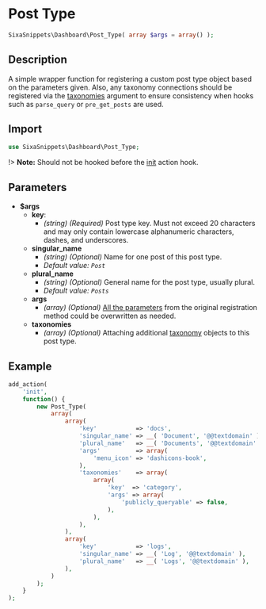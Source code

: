 # Post Type

```php
SixaSnippets\Dashboard\Post_Type( array $args = array() );
```

## Description

A simple wrapper function for registering a custom post type object based on the parameters given. Also, any taxonomy connections should be registered via the [taxonomies](dashboard/taxonomy.md) argument to ensure consistency when hooks such as `parse_query` or `pre_get_posts` are used.

## Import

```php 
use SixaSnippets\Dashboard\Post_Type;
```

!> **Note:** Should not be hooked before the [init](http://developer.wordpress.org/reference/hooks/init/) action hook.

## Parameters

- **$args**
	- **key**:
        - *(string) (Required)* Post type key. Must not exceed 20 characters and may only contain lowercase alphanumeric characters, dashes, and underscores.
	- **singular_name**
        - *(string) (Optional)* Name for one post of this post type.
        - *Default value: `Post`*
	- **plural_name**
        - *(string) (Optional)* General name for the post type, usually plural.
        - *Default value: `Posts`*
	- **args**
		- *(array) (Optional)* [All the parameters](http://developer.wordpress.org/reference/functions/register_post_type/) from the original registration method could be overwritten as needed.
	- **taxonomies**
		- *(array) (Optional)* Attaching additional [taxonomy](dashboard/taxonomy.md) objects to this post type.

## Example

```php
add_action(
	'init',
	function() {
		new Post_Type(
			array(
				array(
					'key'           => 'docs',
					'singular_name' => __( 'Document', '@@textdomain' ),
					'plural_name'   => __( 'Documents', '@@textdomain' ),
					'args'          => array(
						'menu_icon' => 'dashicons-book',
					),
					'taxonomies'    => array(
						array(
							'key'  => 'category',
							'args' => array(
								'publicly_queryable' => false,
							),
						),
					),
				),
				array(
					'key'           => 'logs',
					'singular_name' => __( 'Log', '@@textdomain' ),
					'plural_name'   => __( 'Logs', '@@textdomain' ),
				),
			)
		);
	}
);
```